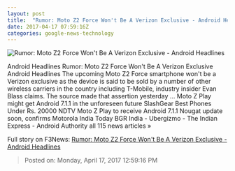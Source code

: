 ```yaml
---
layout: post
title:  "Rumor: Moto Z2 Force Won't Be A Verizon Exclusive - Android Headlines"
date: 2017-04-17 07:59:16Z
categories: google-news-technology
---
```


![Rumor: Moto Z2 Force Won't Be A Verizon Exclusive - Android Headlines](https://www.androidheadlines.com/wp-content/uploads/2017/03/Moto-G5-Plus-Review-AM-AH-27.jpg)

Android Headlines Rumor: Moto Z2 Force Won't Be A Verizon Exclusive Android Headlines The upcoming Moto Z2 Force smartphone won't be a Verizon exclusive as the device is said to be sold by a number of other wireless carriers in the country including T-Mobile, industry insider Evan Blass claims. The source made that assertion yesterday ... Moto Z Play might get Android 7.1.1 in the unforeseen future SlashGear Best Phones Under Rs. 20000 NDTV Moto Z Play to receive Android 7.1.1 Nougat update soon, confirms Motorola India Today BGR India - Ubergizmo - The Indian Express - Android Authority all 115 news articles »


Full story on F3News: [Rumor: Moto Z2 Force Won't Be A Verizon Exclusive - Android Headlines](http://www.f3nws.com/n/yMmtHG)

> Posted on: Monday, April 17, 2017 12:59:16 PM
